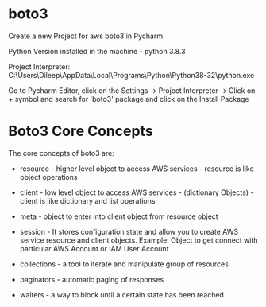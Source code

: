 # boto3

Create a new Project for aws boto3 in Pycharm

Python Version installed in the machine - python 3.8.3

Project Interpreter: C:\Users\Dileep\AppData\Local\Programs\Python\Python38-32\python.exe

Go to Pycharm Editor, click on the Settings -> Project Interpreter -> Click on + symbol and search for 'boto3' package and click on the Install Package


# Boto3 Core Concepts

The core concepts of boto3 are: 
* resource - higher level object to access AWS services - resource is like object operations

* client - low level object to access AWS services - (dictionary Objects) - client is like dictionary and list operations

* meta - object to enter into client object from resource object

* session - It stores configuration state and allow you to create AWS service resource and client objects. Example: Object to get connect with particular AWS Account or IAM User Account

* collections - a tool to iterate and manipulate group of resources

* paginators - automatic paging of responses

* waiters - a way to block until a certain state has been reached
